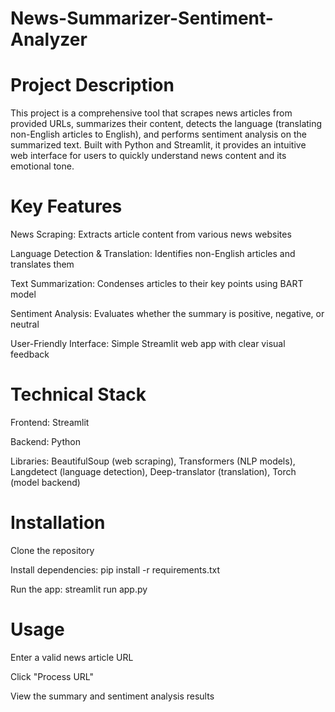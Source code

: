 # News-Summarizer-Sentiment-Analyzer

# Project Description
This project is a comprehensive tool that scrapes news articles from provided URLs, summarizes their content, detects the language (translating non-English articles to English), and performs sentiment analysis on the summarized text. Built with Python and Streamlit, it provides an intuitive web interface for users to quickly understand news content and its emotional tone.

# Key Features
News Scraping: Extracts article content from various news websites

Language Detection & Translation: Identifies non-English articles and translates them

Text Summarization: Condenses articles to their key points using BART model

Sentiment Analysis: Evaluates whether the summary is positive, negative, or neutral

User-Friendly Interface: Simple Streamlit web app with clear visual feedback

# Technical Stack
Frontend: Streamlit

Backend: Python

Libraries:
BeautifulSoup (web scraping),
Transformers (NLP models),
Langdetect (language detection),
Deep-translator (translation),
Torch (model backend)

# Installation
Clone the repository

Install dependencies: pip install -r requirements.txt

Run the app: streamlit run app.py

# Usage
Enter a valid news article URL

Click "Process URL"

View the summary and sentiment analysis results
